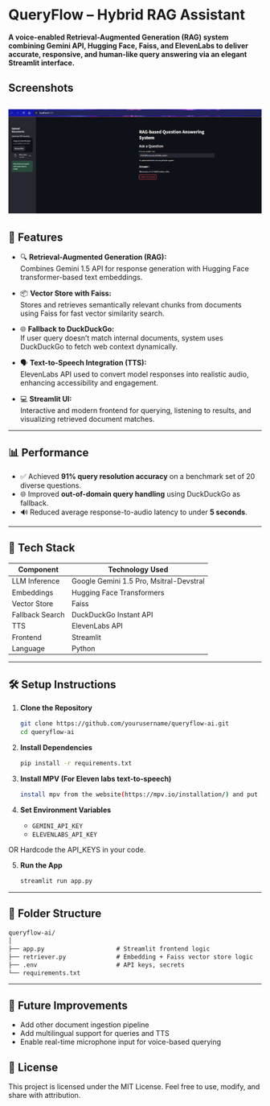 # QueryFlow – Hybrid RAG Assistant

**A voice-enabled Retrieval-Augmented Generation (RAG) system combining Gemini API, Hugging Face, Faiss, and ElevenLabs to deliver accurate, responsive, and human-like query answering via an elegant Streamlit interface.**

## Screenshots

![App Screenshot](https://github.com/roanek123/Query-Flow_Hybrid-RAG-Assistant-with-FallBack-Mechanism/blob/main/Screenshot%202025-06-25%20173520.png?raw=true)
---

## 🚀 Features

- 🔍 **Retrieval-Augmented Generation (RAG):**  
  Combines Gemini 1.5 API for response generation with Hugging Face transformer-based text embeddings.

- 📦 **Vector Store with Faiss:**  
  Stores and retrieves semantically relevant chunks from documents using Faiss for fast vector similarity search.

- 🌐 **Fallback to DuckDuckGo:**  
  If user query doesn’t match internal documents, system uses DuckDuckGo to fetch web context dynamically.

- 🗣️ **Text-to-Speech Integration (TTS):**  
  ElevenLabs API used to convert model responses into realistic audio, enhancing accessibility and engagement.

- 💻 **Streamlit UI:**  
  Interactive and modern frontend for querying, listening to results, and visualizing retrieved document matches.

---

## 📊 Performance

- ✅ Achieved **91% query resolution accuracy** on a benchmark set of 20 diverse questions.
- 🌐 Improved **out-of-domain query handling** using DuckDuckGo as fallback.
- 🔊 Reduced average response-to-audio latency to under **5 seconds**.

---

## 🧰 Tech Stack

| Component         | Technology Used         |
|------------------|-------------------------|
| LLM Inference    | Google Gemini 1.5 Pro, Msitral-Devstral  |
| Embeddings       | Hugging Face Transformers |
| Vector Store     | Faiss                   |
| Fallback Search  | DuckDuckGo Instant API  |
| TTS              | ElevenLabs API          |
| Frontend         | Streamlit               |
| Language         | Python                  |

---

## 🛠️ Setup Instructions

1. **Clone the Repository**
   ```bash
   git clone https://github.com/yourusername/queryflow-ai.git
   cd queryflow-ai
   ```

2. **Install Dependencies**
   ```bash
   pip install -r requirements.txt
   ```
3. **Install MPV (For Eleven labs text-to-speech)**
   ```bash
   install mpv from the website(https://mpv.io/installation/) and put the folder path in system varaibles PATH.
   ```

4. **Set Environment Variables**
   - `GEMINI_API_KEY`
   - `ELEVENLABS_API_KEY`
     
OR Hardcode the API_KEYS in your code.

5. **Run the App**
   ```bash
   streamlit run app.py
   ```

---

## 📁 Folder Structure

```
queryflow-ai/
│
├── app.py                    # Streamlit frontend logic
├── retriever.py              # Embedding + Faiss vector store logic
├── .env                      # API keys, secrets 
└── requirements.txt
```

---

## 📌 Future Improvements

- Add other document ingestion pipeline
- Add multilingual support for queries and TTS
- Enable real-time microphone input for voice-based querying

## 📜 License

This project is licensed under the MIT License. Feel free to use, modify, and share with attribution.


